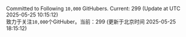 Committed to Following `10,000` GitHubers. Current: <!-- FOLLOWING_COUNT -->299<!-- FOLLOWING_COUNT --> (Update at UTC <!-- LAST_UPDATED -->2025-05-25 10:15:12<!-- LAST_UPDATED -->)<br>
致力于关注`10,000`个GitHuber。当前：<!-- FOLLOWING_COUNT -->299<!-- FOLLOWING_COUNT --> (更新于北京时间 <!-- LAST_UPDATED_CST -->2025-05-25 18:15:12<!-- LAST_UPDATED_CST -->)

